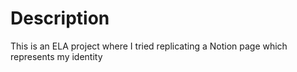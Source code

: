 # Description
This is an ELA project where I tried replicating a Notion page which represents my identity 

